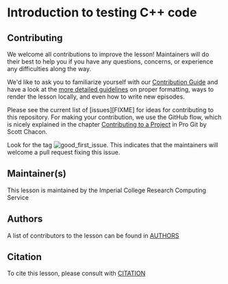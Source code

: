 # Introduction to testing C++ code

## Contributing

We welcome all contributions to improve the lesson! Maintainers will do their
best to help you if you have any questions, concerns, or experience any
difficulties along the way.

We'd like to ask you to familiarize yourself with our [Contribution
Guide](CONTRIBUTING.md) and have a look at the [more detailed
guidelines][lesson-example] on proper formatting,
ways to render the lesson locally, and even how to write new episodes.

Please see the current list of [issues][FIXME] for ideas for contributing to
this repository. For making your contribution, we use the GitHub flow, which is
nicely explained in the chapter [Contributing to a
Project](http://git-scm.com/book/en/v2/GitHub-Contributing-to-a-Project) in Pro
Git by Scott Chacon.

Look for the tag
![good_first_issue](https://img.shields.io/badge/-good%20first%20issue-gold.svg).
This indicates that the maintainers will welcome a pull request fixing this issue.

## Maintainer(s)

This lesson is maintained by the Imperial College Research Computing Service

## Authors

A list of contributors to the lesson can be found in [AUTHORS](AUTHORS)

## Citation

To cite this lesson, please consult with [CITATION](CITATION)

[lesson-example]: https://carpentries.github.io/lesson-example
